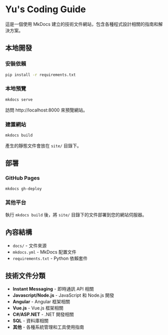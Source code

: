 # Yu's Coding Guide

這是一個使用 MkDocs 建立的技術文件網站，包含各種程式設計相關的指南和解決方案。

## 本地開發

### 安裝依賴

```bash
pip install -r requirements.txt
```

### 本地預覽

```bash
mkdocs serve
```

訪問 http://localhost:8000 來預覽網站。

### 建置網站

```bash
mkdocs build
```

產生的靜態文件會放在 `site/` 目錄下。

## 部署

### GitHub Pages

```bash
mkdocs gh-deploy
```

### 其他平台

執行 `mkdocs build` 後，將 `site/` 目錄下的文件部署到您的網站伺服器。

## 內容結構

- `docs/` - 文件來源
- `mkdocs.yml` - MkDocs 配置文件
- `requirements.txt` - Python 依賴套件

## 技術文件分類

- **Instant Messaging** - 即時通訊 API 相關
- **Javascript/Node.js** - JavaScript 和 Node.js 開發
- **Angular** - Angular 框架相關
- **Vue.js** - Vue.js 框架相關
- **C#/ASP.NET** - .NET 開發相關
- **SQL** - 資料庫相關
- **其他** - 各種系統管理和工具使用指南